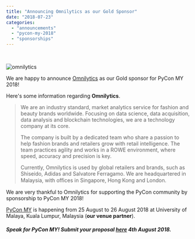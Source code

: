 ```yaml
---
title: "Announcing Omnilytics as our Gold Sponsor"
date: "2018-07-23"
categories: 
  - "announcements"
  - "pycon-my-2018"
  - "sponsorships"
---
```


 

![omnilytics](images/omnilytics.png)

We are happy to announce [Omnilytics](https://omnilytics.co/about-us) as our Gold sponsor for PyCon MY 2018!

Here's some information regarding **Omnilytics**.

> We are an industry standard, market analytics service for fashion and beauty brands worldwide. Focusing on data science, data acquisition, data analysis and blockchain technologies, we are a technology company at its core.
> 
> The company is built by a dedicated team who share a passion to help fashion brands and retailers grow with retail intelligence. The team practices agility and works in a ROWE environment, where speed, accuracy and precision is key.
> 
> Currently, Omnilytics is used by global retailers and brands, such as Shiseido, Adidas and Salvatore Ferragamo. We are headquartered in Malaysia, with oﬃces in Singapore, Hong Kong and London.

We are very thankful to Omnilytics for supporting the PyCon community by sponsorship to PyCon MY 2018!

[PyCon MY](http://pycon-my-2018.peatix.com) is happening from 25 August to 26 August 2018 at University of Malaya, Kuala Lumpur, Malaysia (**our venue partner**).

##### Speak for PyCon MY! Submit your proposal [here](https://www.papercall.io/pycon-my2018) 4th August 2018.
